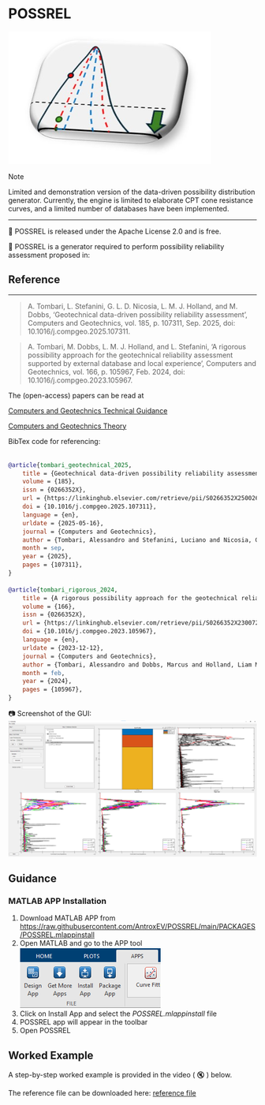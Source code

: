 # POSSREL 


![POSSREL LOGO](docs/assets/logo3.jpg)


>[!NOTE]
> Limited and demonstration version of the data-driven possibility distribution generator.
> Currently, the engine is limited to elaborate CPT cone resistance curves, and a limited number of databases have been implemented.

---
:pushpin:
 POSSREL  is released under the Apache License 2.0 and is free.
 
:pushpin:
 POSSREL is a generator required to perform possibility reliability assessment proposed in:

## Reference
 
 ---
 
> A. Tombari, L. Stefanini, G. L. D. Nicosia, L. M. J. Holland, and M. Dobbs, ‘Geotechnical data-driven possibility reliability assessment’, Computers and Geotechnics, vol. 185, p. 107311, Sep. 2025, doi: 10.1016/j.compgeo.2025.107311.

 >  A. Tombari, M. Dobbs, L. M. J. Holland, and L. Stefanini, ‘A rigorous possibility approach for the geotechnical reliability assessment supported by external database and local experience’, Computers and Geotechnics, vol. 166, p. 105967, Feb. 2024, doi: 10.1016/j.compgeo.2023.105967.

The  (open-access) papers can be read at

 [Computers and Geotechnics Technical Guidance](https://www.sciencedirect.com/science/article/pii/S0266352X25002605)
 
 [Computers and Geotechnics Theory](https://doi.org/10.1016/j.compgeo.2023.105967)


BibTex code for referencing:

```BibTex

@article{tombari_geotechnical_2025,
	title = {Geotechnical data-driven possibility reliability assessment},
	volume = {185},
	issn = {0266352X},
	url = {https://linkinghub.elsevier.com/retrieve/pii/S0266352X25002605},
	doi = {10.1016/j.compgeo.2025.107311},
	language = {en},
	urldate = {2025-05-16},
	journal = {Computers and Geotechnics},
	author = {Tombari, Alessandro and Stefanini, Luciano and Nicosia, Giovanni Li Destri and Holland, Liam M.J. and Dobbs, Marcus},
	month = sep,
	year = {2025},
	pages = {107311},
}

@article{tombari_rigorous_2024,
	title = {A rigorous possibility approach for the geotechnical reliability assessment supported by external database and local experience},
	volume = {166},
	issn = {0266352X},
	url = {https://linkinghub.elsevier.com/retrieve/pii/S0266352X23007243},
	doi = {10.1016/j.compgeo.2023.105967},
	language = {en},
	urldate = {2023-12-12},
	journal = {Computers and Geotechnics},
	author = {Tombari, Alessandro and Dobbs, Marcus and Holland, Liam M.J. and Stefanini, Luciano},
	month = feb,
	year = {2024},
	pages = {105967},
}
```
:camera: Screenshot of the GUI:
![GUI screenshot](docs/assets/ScreenshotGUIpng.png)

## Guidance

### MATLAB APP Installation

1. Download MATLAB APP from https://raw.githubusercontent.com/AntroxEV/POSSREL/main/PACKAGES/POSSREL.mlappinstall
2. Open  MATLAB and go to the APP tool
    ![MATLAB APP TOOLBAR](docs/assets/matlabtoolbar.png)
3. Click on Install App and select the _POSSREL.mlappinstall_ file
4. POSSREL app will appear in the toolbar
5. Open POSSREL



## Worked Example
A step-by-step worked example is provided in the video ( :mute: ) below.

The reference file can be downloaded here: [reference file](docs/assets/CPT_REF.txt)






